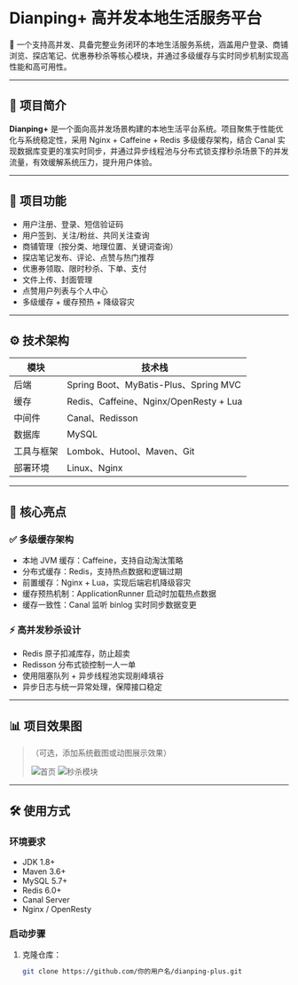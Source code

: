 # Dianping+ 高并发本地生活服务平台

🚀 一个支持高并发、具备完整业务闭环的本地生活服务系统，涵盖用户登录、商铺浏览、探店笔记、优惠券秒杀等核心模块，并通过多级缓存与实时同步机制实现高性能和高可用性。

---

## 📌 项目简介

**Dianping+** 是一个面向高并发场景构建的本地生活平台系统。项目聚焦于性能优化与系统稳定性，采用 Nginx + Caffeine + Redis 多级缓存架构，结合 Canal 实现数据库变更的准实时同步，并通过异步线程池与分布式锁支撑秒杀场景下的并发流量，有效缓解系统压力，提升用户体验。

---

## 🧩 项目功能

- 用户注册、登录、短信验证码
- 用户签到、关注/粉丝、共同关注查询
- 商铺管理（按分类、地理位置、关键词查询）
- 探店笔记发布、评论、点赞与热门推荐
- 优惠券领取、限时秒杀、下单、支付
- 文件上传、封面管理
- 点赞用户列表与个人中心
- 多级缓存 + 缓存预热 + 降级容灾

---

## ⚙️ 技术架构

| 模块       | 技术栈 |
|------------|--------|
| 后端       | Spring Boot、MyBatis-Plus、Spring MVC |
| 缓存       | Redis、Caffeine、Nginx/OpenResty + Lua |
| 中间件     | Canal、Redisson |
| 数据库     | MySQL |
| 工具与框架 | Lombok、Hutool、Maven、Git |
| 部署环境   | Linux、Nginx |

---

## 🧠 核心亮点

### ✅ 多级缓存架构
- 本地 JVM 缓存：Caffeine，支持自动淘汰策略
- 分布式缓存：Redis，支持热点数据和逻辑过期
- 前置缓存：Nginx + Lua，实现后端宕机降级容灾
- 缓存预热机制：ApplicationRunner 启动时加载热点数据
- 缓存一致性：Canal 监听 binlog 实时同步数据变更

### ⚡ 高并发秒杀设计
- Redis 原子扣减库存，防止超卖
- Redisson 分布式锁控制一人一单
- 使用阻塞队列 + 异步线程池实现削峰填谷
- 异步日志与统一异常处理，保障接口稳定

---

## 📊 项目效果图

>（可选，添加系统截图或动图展示效果）
> 
> ![首页](https://your-image-link.com/index.png)
> ![秒杀模块](https://your-image-link.com/seckill.png)

---

## 🛠 使用方式

### 环境要求

- JDK 1.8+
- Maven 3.6+
- MySQL 5.7+
- Redis 6.0+
- Canal Server
- Nginx / OpenResty

### 启动步骤

1. 克隆仓库：
   ```bash
   git clone https://github.com/你的用户名/dianping-plus.git

